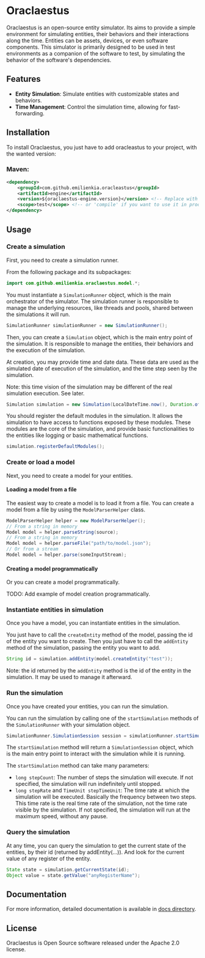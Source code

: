 Oraclaestus
================

Oraclaestus is an open-source entity simulator.
Its aims to provide a simple environment for simulating entities, their behaviors and their interactions along the time.
Entities can be assets, devices, or even software components.
This simulator is primarily designed to be used in test environments as a companion of the software to test,
by simulating the behavior of the software's dependencies.

## Features

- **Entity Simulation**: Simulate entities with customizable states and behaviors.
- **Time Management**: Control the simulation time, allowing for fast-forwarding.

## Installation

To install Oraclaestus, you just have to add oracleastus to your project, with the wanted version:

### Maven:
```xml
<dependency>
    <groupId>com.github.emilienkia.oracleastus</groupId>
    <artifactId>engine</artifactId>
    <version>${oraclaestus-engine.version}</version> <!-- Replace with the desired version, e.g., 0.1.0 -->
    <scope>test</scope> <!-- or 'compile' if you want to use it in production -->
</dependency>
```

## Usage

### Create a simulation

First, you need to create a simulation runner.

From the following package and its subpackages:
```java
import com.github.emilienkia.oraclaestus.model.*;
```

You must instantiate a `SimulationRunner` object, which is the main orchestrator of the simulator.
The simulation runner is responsible to manage the underlying resources, like threads and pools,
shared between the simulations it will run. 

```java
SimulationRunner simulationRunner = new SimulationRunner();
```

Then, you can create a `Simulation` object, which is the main entry point of the simulation.
It is responsible to manage the entities, their behaviors and the execution of the simulation.

At creation, you may provide time and date data.
These data are used as the simulated date of execution of the simulation, and the time step seen by the simulation.

Note: this time vision of the simulation may be different of the real simulation execution. See later.

```java
Simulation simulation = new Simulation(LocalDateTime.now(), Duration.ofSeconds(1));
```

You should register the default modules in the simulation.
It allows the simulation to have access to functions exposed by these modules.
These modules are the core of the simulation, and provide basic functionalities to the entities like logging or basic
mathematical functions.

```java
simulation.registerDefaultModules();
```

### Create or load a model

Next, you need to create a model for your entities.

#### Loading a model from a file

The easiest way to create a model is to load it from a file.
You can create a model from a file by using the `ModelParserHelper` class.

```java
ModelParserHelper helper = new ModelParserHelper();
// From a string in memory
Model model = helper.parseString(source);
// From a string in memory
Model model = helper.parseFile("path/to/model.json");
// Or from a stream
Model model = helper.parse(someInputStream);
```


#### Creating a model programmatically

Or you can create a model programmatically.

TODO: Add example of model creation programmatically.

### Instantiate entities in simulation
Once you have a model, you can instantiate entities in the simulation.

You just have to call the `createEntity` method of the model, passing the id of the entity you want to create.
Then you just have to call the `addEntity` method of the simulation, passing the entity you want to add.

```java
String id = simulation.addEntity(model.createEntity("test"));
```

Note: the id returned by the `addEntity` method is the id of the entity in the simulation.
It may be used to manage it afterward.

### Run the simulation
Once you have created your entities, you can run the simulation.

You can run the simulation by calling one of the `startSimulation` methods of the `SimulationRunner` with your simulation object.

```java
SimulationRunner.SimulationSession session = simulationRunner.startSimulation(simulation);
```

The `startSimulation` method will return a `SimulationSession` object, which is the main entry point to interact with the simulation while it is running.

The ``startSimulation`` method can take many parameters:
- `long stepCount`: The number of steps the simulation will execute.
If not specified, the simulation will run indefinitely until stopped.
- `long stepRate` and `TimeUnit stepTimeUnit`: The time rate at which the simulation will be executed.
Basically the frequency between two steps.
This time rate is the real time rate of the simulation, not the time rate visible by the simulation.
If not specified, the simulation will run at the maximum speed, without any pause.


### Query the simulation

At any time, you can query the simulation to get the current state of the entities, by their id (returned by addEntity(...)).
And look for the current value of any register of the entity.

```java
State state = simulation.getCurrentState(id);
Object value = state.getValue("anyRegisterName");
```


## Documentation

For more information, detailed documentation is available in [docs directory](docs/index.md).


## License
Oraclaestus is Open Source software released under the Apache 2.0 license.


